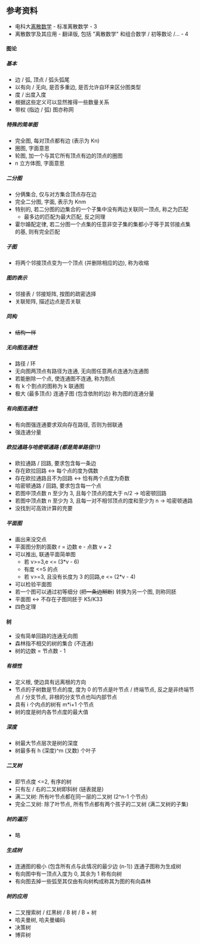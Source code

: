 ## 参考资料

* 电科大[离散数学](https://www.bilibili.com/video/BV1RA411C7ma) - 标准离散数学 - 3
* 离散数学及其应用 - 翻译版, 包括 "离散数学" 和组合数学 / 初等数论 /... - 4

#### 图论

##### 基本

* 边 / 弧, 顶点 / 弧头弧尾
* 以有向 / 无向, 是否多重边, 是否允许自环来区分图类型
* 度 / 出度入度
* 根据这些定义可以显然推得一些数量关系
* 带权 (指边 / 弧) 图亦称网

##### 特殊的简单图

* 完全图, 每对顶点都有边 (表示为 Kn)
* 圈图, 字面意思
* 轮图, 加一个与其它所有顶点有边的顶点的圈图
* n 立方体图, 字面意思

##### 二分图

* 分俩集合, 仅与对方集合顶点存在边
* 完全二分图, 字面, 表示为 Knm
* 特别的, 若二分图的边集合的一个子集中没有两边关联同一顶点, 称之为匹配
  * 最多边的匹配为最大匹配, 反之同理
* 霍尔婚配定律, 若二分图一个点集的任意非空子集的集都小于等于其邻接点集的基, 则有完全匹配

##### 子图

* 将两个邻接顶点变为一个顶点 (并删除相应的边), 称为收缩

##### 图的表示

* 邻接表 / 邻接矩阵, 按图的疏密选择
* 关联矩阵, 描述边点是否关联

##### 同构

* ~~结构一样~~

##### 无向图连通性

* 路径 / 环
* 无向图两顶点有路径为连通, 无向图任意两点连通为连通图
* 若能删除一个点, 使连通图不连通, 称为割点
* 有 k 个割点的图称为 k 联通图
* 极大 (最多顶点) 连通子图 (包含依附的边) 称为图的连通分量

##### 有向图连通性

* 有向图强连通要求双向存在路径, 否则为弱联通
* 强连通分量

##### 欧拉通路与哈密顿通路 (都是简单路径!!!)

* 欧拉通路 / 回路, 要求包含每一条边
* 存在欧拉回路 <-> 每个点的度为偶数
* 存在欧拉通路且不为回路 <-> 恰有两个点度为奇数
* 哈密顿通路 / 回路, 要求包含每一个点
* 若图中顶点数 n 至少为 3, 且每个顶点的度大于 n/2 -> 哈密顿回路
* 若图中顶点数 n 至少为 3, 且每一对不相邻顶点的度和至少为 n -> 哈密顿通路
* 没找到可高效计算的充要

##### 平面图

* 画出来没交点
* 平面图分割的面数 r = 边数 e - 点数 v + 2
* 可以推出, 联通平面简单图
  * 若 v>=3,e <= (3\*v - 6)
  * 有度 <=5 的点
  * 若 v>=3, 且没有长度为 3 的回路,e <= (2\*v - 4)
* 可以检验平面图
* 若一个图可以通过初等细分 (~~把一条边掰断~~) 转换为另一个图, 则称同胚
* 平面图 <-> 不存在子图同胚于 K5/K33
* 四色定理

#### 树

* 没有简单回路的连通无向图
* 森林指不相交的树的集合 (不连通)
* 树的边数 = 节点数 - 1

##### 有根性

* 定义根, 使边具有远离根的方向
* 节点的子树数是节点的度, 度为 0 的节点是叶节点 / 终端节点, 反之是非终端节点 / 分支节点, 非根的分支节点也叫内部节点
* 具有 i 个内点的树有 m\*i+1 个节点
* 树的度是树内各节点度的最大值

##### 深度

* 树最大节点层次是树的深度
* 树最多有 h (深度)^m (叉数) 个叶子

##### 二叉树

* 即节点度 <=2, 有序的树
* 只有左 / 右的二叉树即斜树 (链表就是)
* 满二叉树: 所有叶节点都在同一层的二叉树 (2^n-1 个节点)
* 完全二叉树: 除了叶节点, 所有节点都有两个孩子的二叉树 (满二叉树的子集)

##### 树的遍历

* 略

##### 生成树

* 连通图的极小 (包含所有点与此情况的最少边 (n-1)) 连通子图称为生成树
* 有向图中有一顶点入度为 0, 其余为 1 称有向树
* 有向图去掉一些弧至其仅由有向树构成称其为图的有向森林

##### 树的应用

* 二叉搜索树 / 红黑树 / B 树 / B + 树
* 哈夫曼树, 哈夫曼编码
* 决策树
* 博弈树
